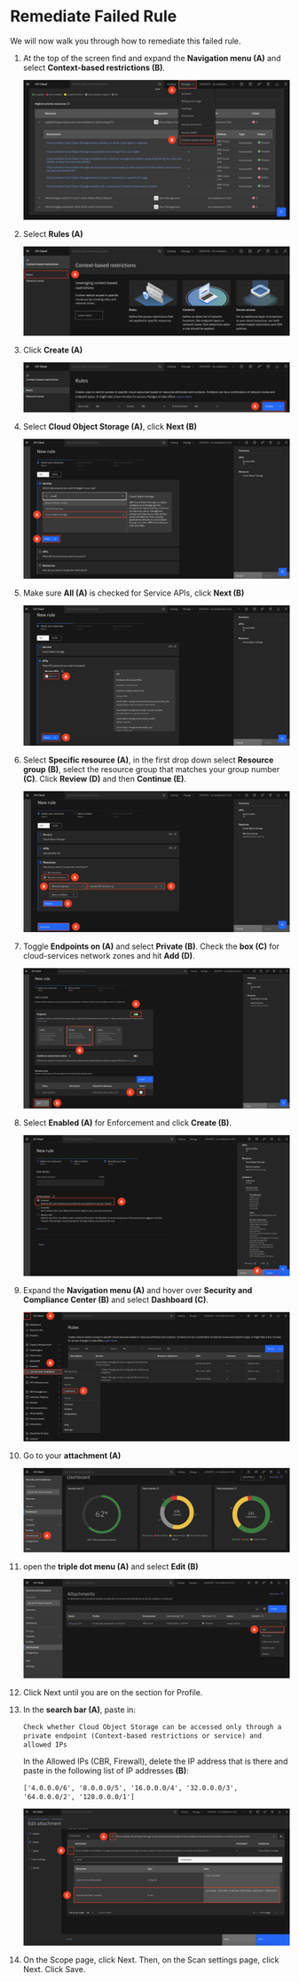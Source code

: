 # Remediate Failed Rule

We will now walk you through how to remediate this failed rule. 

1. At the top of the screen find and expand the **Navigation menu (A)** and select **Context-based restrictions (B)**.

     ![alt text](../images/2.3.1.png)   

2. Select **Rules (A)**

    ![alt text](../images/2.3.2.png)

3. Click **Create (A)**

    ![alt text](../images/2.3.3.png)

4. Select **Cloud Object Storage (A)**, click **Next (B)**

    ![alt text](../images/2.3.4.png)

5. Make sure **All (A)** is checked for Service APIs, click **Next (B)**

    ![alt text](../images/2.3.5.png)

6. Select **Specific resource (A)**, in the first drop down select **Resource group (B)**, select the resource group that matches your group number **(C)**. Click **Review (D)** and then **Continue (E)**. 

    ![alt text](../images/2.3.6.png)

7. Toggle **Endpoints on (A)** and select **Private (B)**. Check the **box (C)** for cloud-services network zones and hit **Add (D)**.

    ![alt text](../images/2.3.7.png)

8. Select **Enabled (A)** for Enforcement and click **Create (B)**. 

    ![alt text](../images/2.3.8.png)

9. Expand the **Navigation menu (A)** and hover over **Security and Compliance Center (B)** and select **Dashboard (C)**.

    ![alt text](../images/2.3.9.png)

10. Go to your **attachment (A)**

    ![alt text](../images/2.3.10.png)

11. open the **triple dot menu (A)** and select **Edit (B)**

    ![alt text](../images/2.3.11.png)

12. Click Next until you are on the section for Profile. 

13. In the **search bar (A)**, paste in:

        Check whether Cloud Object Storage can be accessed only through a private endpoint (Context-based restrictions or service) and allowed IPs

    In the Allowed IPs (CBR, Firewall), delete the IP address that is there and paste in the following list of IP addresses **(B)**:<br> 

        ['4.0.0.0/6', '8.0.0.0/5', '16.0.0.0/4', '32.0.0.0/3', '64.0.0.0/2', '128.0.0.0/1']
    
    ![alt text](../images/2.3.13.png)

14. On the Scope page, click Next. Then, on the Scan settings page, click Next. Click Save.
